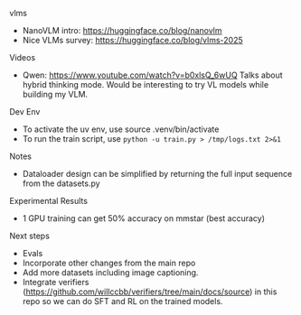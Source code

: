 vlms
- NanoVLM intro: https://huggingface.co/blog/nanovlm
- Nice VLMs survey: https://huggingface.co/blog/vlms-2025

Videos
- Qwen: https://www.youtube.com/watch?v=b0xlsQ_6wUQ
    Talks about hybrid thinking mode. Would be interesting to try VL models while building my VLM.

Dev Env
- To activate the uv env, use source .venv/bin/activate
- To run the train script, use `python -u train.py > /tmp/logs.txt 2>&1`

Notes
- Dataloader design can be simplified by returning the full input sequence from the datasets.py


Experimental Results
- 1 GPU training can get 50% accuracy on mmstar (best accuracy)

Next steps
- Evals
- Incorporate other changes from the main repo
- Add more datasets including image captioning.
- Integrate verifiers (https://github.com/willccbb/verifiers/tree/main/docs/source) in this repo so we can do SFT and RL on the trained models.
